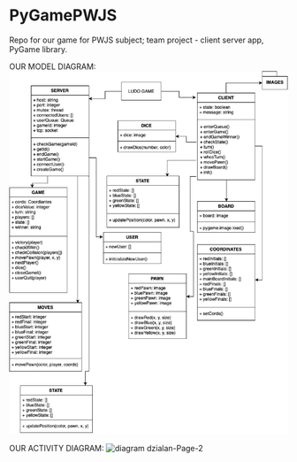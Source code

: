 # PyGamePWJS
Repo for our game for PWJS subject; team project - client server app, PyGame library.


OUR MODEL DIAGRAM: 
![Alt text](https://github.com/Ritalffy/PyGamePWJS/blob/main/LUDO%20GAME%20-%20diagram%20aktywnos%CC%81ci%20UML.png?raw=true?raw=true "Title")

OUR ACTIVITY DIAGRAM:
![diagram dzialan-Page-2](https://user-images.githubusercontent.com/44023022/112748862-fad8c300-8fbe-11eb-9468-f0b3688b6f17.png)
